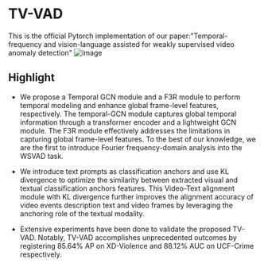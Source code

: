 # TV-VAD
This is the official Pytorch implementation of our paper:"Temporal-frequency and vision-language assisted for weakly supervised video anomaly detection"
![image](https://github.com/user-attachments/assets/a6f799bd-16ff-4dc1-a7ee-01a99e119fd4)

## Highlight
* We propose a Temporal GCN module and a F3R module to perform temporal modeling and enhance global frame-level features, respectively. The temporal-GCN module captures global temporal information through a transformer encoder and a lightweight GCN module. The F3R module effectively addresses the limitations in capturing global frame-level features. To the best of our knowledge, we are the first to introduce Fourier frequency-domain analysis into the WSVAD task.

* We introduce text prompts as classification anchors and use KL divergence to optimize the similarity between extracted visual and textual classification anchors features. This Video-Text alignment module with KL divergence further improves the alignment accuracy of video events description text and video frames by leveraging the anchoring role of the textual modality.

* Extensive experiments have been done to validate the proposed TV-VAD. Notably, TV-VAD accomplishes unprecedented outcomes by registering 85.64% AP on XD-Violence and 88.12% AUC on UCF-Crime respectively.

